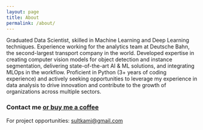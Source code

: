 ```yaml
---
layout: page
title: About
permalink: /about/
---
```


Graduated Data Scientist, skilled in Machine Learning and Deep Learning techniques. Experience working for the analytics team at Deutsche Bahn, the second-largest transport company in the world. Developed expertise in creating computer vision models for object detection and instance segmentation, delivering state-of-the-art AI & ML solutions, and integrating MLOps in the workflow. Proficient in Python (3+ years of coding experience) and actively seeking opportunities to leverage my experience in data analysis to drive innovation and contribute to the growth of organizations across multiple sectors.

### Contact me [or buy me a coffee](https://www.buymeacoffee.com/sultkami)

For project opportunities:
[sultkami@gmail.com](mailto:sultkami@gmail.com)

